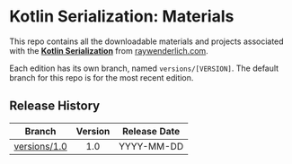 # Kotlin Serialization: Materials

This repo contains all the downloadable materials and projects associated with the **[Kotlin Serialization](https://www.raywenderlich.com/library)** from [raywenderlich.com](https://www.raywenderlich.com).

Each edition has its own branch, named `versions/[VERSION]`. The default branch for this repo is for the most recent edition.

## Release History

| Branch                                                                                  | Version | Release Date |
| --------------------------------------------------------------------------------------- |:-------:|:------------:|
| [versions/1.0](https://github.com/raywenderlich/video-kos-materials/tree/versions/1.0) | 1.0     | YYYY-MM-DD   |
